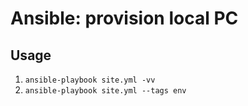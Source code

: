 Ansible: provision local PC
===========================


Usage
-----

1. `ansible-playbook site.yml -vv`
2. `ansible-playbook site.yml --tags env`
